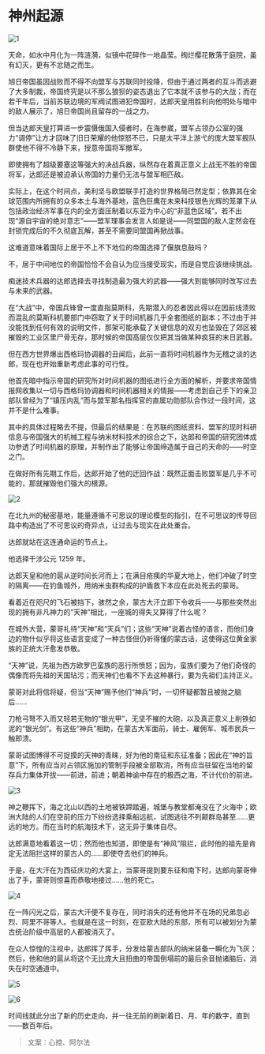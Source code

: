 # 神州起源

![1](images/神州起源/1.jpg)

天命，如水中月化为一阵涟漪，似镜中花碎作一地晶莹。绚烂樱花散落于庭院，虽有幻灭，更有不忿随之而生。

旭日帝国虽因战败而不得不向盟军与苏联同时投降，但由于通过两者的互斗而逃避了大多制裁，帝国终究是以不那么狼狈的姿态退出了它本就不该参与的大战；而在若干年后，当前苏联边境的军阀试图进犯帝国时，达郎天皇用胜利向他明处与暗中的敌人展示了，旭日帝国尚且留存的一战之力。

但当达郎天皇打算进一步震慑俄国入侵者时，在海参崴，盟军占领办公室的强力“调停”让方才回味了旧日荣耀的他惊怒不已，只是太平洋上游弋的庞大盟军舰队群使他不得不冷静下来，授意帝国将军撤军。

即使拥有了超级要塞这等强大的决战兵器，纵然存在着真正意义上战无不胜的帝国将军，达郎还是被迫承认帝国的力量仍无法与盟军相匹敌。

实际上，在这个时间点，美利坚与欧盟联手打造的世界格局已然定型；依靠其在全球范围内所拥有的众多本土与海外基地，蓝色巨鹰在未来科技银色光辉的笼罩下从包括政治经济军事在内的全方面压制着以东亚为中心的“非蓝色区域”。若不出现“源自宇宙的绝对意志”——盟军理事会发言人如是说——同盟国的敌人定然会在封锁完成后的不久彻底瓦解，甚至不需要同盟国再掀战事。

这难道意味着国际上居于不上不下地位的帝国选择了偃旗息鼓吗？

不，居于中间地位的帝国恰恰不会自认为应当接受现实，而是自觉应该继续挑战。

痴迷技术兵器的达郎选择去寻找制造最为强大的武器——强大到能够同时改写过去与未来的武器。

在“大战”中，帝国兵锋曾一度直指莫斯科，先期潜入的忍者因此得以在因前线溃败而混乱的莫斯科机要部门中窃取了关于时间机器几乎全套图纸的副本；不过由于并没能找到任何有效的说明文件，那架可能承载了关键信息的双刃也坠毁在了郊区被摧毁的工业区里尸骨无存，那时候的帝国高层仅仅把其当做某种疯狂的末日武器。

但在西方世界爆出西格玛协调器的丑闻后，此前一直将时间机器作为无稽之谈的达郎，现在也开始重新考虑此事的可行性。

他首先暗中指示帝国的研究所对时间机器的图纸进行全方面的解析，并要求帝国情报网收集以一切与西格玛协调器和时间机器相关的情报——考虑到自己手下的亲卫部队曾经为了“镇压内乱”而与盟军那名指挥官的直属功勋部队合作过一段时间，这并不是什么难事。

其中的具体过程略去不提，但最后的结果是：在苏联的图纸资料、盟军的现时科研信息与帝国强大的机械工程与纳米材料技术的综合之下，达郎和帝国的研究团体成功参透了时间机器的原理，并制作出了能够让帝国缔造属于自己的天命的——时空之门。

在做好所有先期工作后，达郎开始了他的迂回作战：既然正面击败盟军是几乎不可能的，那就摧毁他们强大的根源。

![2](images/神州起源/2.jpg)

在北九州的秘密基地，能量遵循不可思议的理论模型的指引，在不可思议的传导回路中构造出了不可思议的奇异点，让过去与现实在此处重合。

达郎就站在这连通命运的节点上。

他选择干涉公元 1259 年。

达郎天皇和他的扈从逆时间长河而上；在满目疮痍的华夏大地上，他们冲破了时空的隔离——在钓鱼城外，用纳米虫群构成的护盾救下本应在此处死去的蒙哥。

看着近在咫尺的飞石被挡下，骇然之余，蒙古大汗立即下令收兵——与那些突然出现的拥有非凡神力的“天神”相比，一座城的得失又算得了什么呢？

在城外大营，蒙哥礼待“天神”和“天兵”们；这些“天神”说着古怪的语言，而他们身边的物什似乎将这些语言变成了一种古怪但仍听得懂的蒙古话，这使得这位黄金家族的正统大汗愈发恭敬。

“天神”说，先祖为西方欧罗巴蛮族的恶行所愤怒；因为，蛮族们要为了他们奇怪的偶像而将先祖的天国玷污；而天神们也看不下去这种暴行，要为先祖们主持正义。

蒙哥对此将信将疑，但当“天神”赐予他们“神兵”时，一切怀疑都暂且被抛之脑后……

刀枪弓弩不入而又轻若无物的“银光甲”，无坚不摧的大砲，以及真正意义上削铁如泥的“银光剑”。有这些“神兵”相助，在蒙古大军面前，骑士、雇佣军、城市民兵一触即溃。

蒙哥试图博得不可捉摸的天神的青睐，好为他的南征和东征准备；因此在“神的旨意”下，所有应当对占领区施加的管制手段被全部取消，所有应当驻留在当地的留存兵力集体开拔——前进，前进；朝着神谕中存在的极西之海，不计代价的前进。

![3](images/神州起源/3.jpg)

神之鞭挥下，海之北山以西的土地被铁蹄踏遍，城堡与教堂都淹没在了火海中；欧洲大陆的人们在空前的压力下纷纷选择乘船远航，试图逃往不列颠群岛甚至……更远的地方。而在当时的航海技术下，这无异于集体自尽。

达郎满意地看着这一切；然而他也知道，即使是有“神风”阻拦，此时他的祖先是肯定无法阻拦这样的蒙古人的……即使夺去他们的神兵。

于是，在大汗在为西征庆功的大宴上，当蒙哥提到要东征和南下时，达郎向蒙哥伸出了手，蒙哥则惊喜而恭敬地接过……他的死亡。

![4](images/神州起源/4.jpg)

在一阵闪光之后，蒙古大汗便不复存在，同时消失的还有他并不在场的兄弟忽必烈、阿里不哥等人。也就是在这一时刻，在亚欧大陆的东部，所有可以被划分为蒙古统治阶级中高层的人都被消灭了。

在众人惊惶的注视中，达郎挥了挥手，分发给蒙古部队的纳米装备一瞬化为飞灰；然后，他和他的扈从将这个无比庞大且扭曲的帝国倒塌前的最后余音抛诸脑后，消失在时空通道中。

![5](images/神州起源/5.jpg)

![6](images/神州起源/6.jpg)

时间线就此分出了新的历史走向，并一往无前的刷新着日、月、年的数字，直到——数百年后。

> 文案：心控、阿尔法
